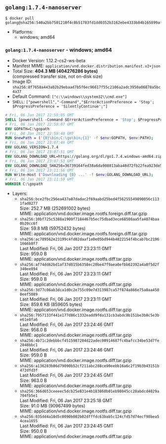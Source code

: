 ## `golang:1.7.4-nanoserver`

```console
$ docker pull golang@sha256:540a2bb7501210f4c0b51783fd1dd0352b3162ebe4333b84b165899af9ef0565
```

-	Platforms:
	-	windows; amd64

### `golang:1.7.4-nanoserver` - windows; amd64

-	Docker Version: 1.12.2-cs2-ws-beta
-	Manifest MIME: `application/vnd.docker.distribution.manifest.v2+json`
-	Total Size: **404.3 MB (404276286 bytes)**  
	(compressed transfer size, not on-disk size)
-	Image ID: `sha256:8f7658a443a02b29ebaad7b5f6ec96617f55c2106a2adc3950a06878a5bc4a37`
-	Default Command: `["c:\\windows\\system32\\cmd.exe"]`
-	`SHELL`: `["powershell","-Command","$ErrorActionPreference = 'Stop'; $ProgressPreference = 'SilentlyContinue';"]`

```dockerfile
# Fri, 06 Jan 2017 22:59:05 GMT
SHELL [powershell -Command $ErrorActionPreference = 'Stop'; $ProgressPreference = 'SilentlyContinue';]
# Fri, 06 Jan 2017 22:59:07 GMT
ENV GOPATH=C:\gopath
# Fri, 06 Jan 2017 22:59:40 GMT
RUN $newPath = ('{0}\bin;C:\go\bin;{1}' -f $env:GOPATH, $env:PATH); 	Write-Host ('Updating PATH: {0}' -f $newPath); 	setx /M PATH $newPath;
# Fri, 06 Jan 2017 23:07:49 GMT
ENV GOLANG_VERSION=1.7.4
# Fri, 06 Jan 2017 23:07:51 GMT
ENV GOLANG_DOWNLOAD_URL=https://golang.org/dl/go1.7.4.windows-amd64.zip
# Fri, 06 Jan 2017 23:07:53 GMT
ENV GOLANG_DOWNLOAD_SHA256=36739164fed38a6da908813aba48d72fb22fea923de5611a85a81135b7cfceb9
# Fri, 06 Jan 2017 23:11:56 GMT
RUN Write-Host ('Downloading {0} ...' -f $env:GOLANG_DOWNLOAD_URL); 	Invoke-WebRequest -Uri $env:GOLANG_DOWNLOAD_URL -OutFile 'go.zip'; 		Write-Host ('Verifying sha256 ({0}) ...' -f $env:GOLANG_DOWNLOAD_SHA256); 	if ((Get-FileHash go.zip -Algorithm sha256).Hash -ne $env:GOLANG_DOWNLOAD_SHA256) { 		Write-Host 'FAILED!'; 		exit 1; 	}; 		Write-Host 'Expanding ...'; 	Expand-Archive go.zip -DestinationPath C:\; 		Write-Host 'Verifying install ("go version") ...'; 	go version; 		Write-Host 'Removing ...'; 	Remove-Item go.zip -Force; 		Write-Host 'Complete.';
# Fri, 06 Jan 2017 23:11:59 GMT
WORKDIR C:\gopath
```

-	Layers:
	-	`sha256:bce2fbc256ea437a87dadac2f69aabd25bed4f56255549090056c1131fad0277`  
		Size: 252.7 MB (252691002 bytes)  
		MIME: application/vnd.docker.image.rootfs.foreign.diff.tar.gzip
	-	`sha256:10bf725c5388a1909f7184467b5ec75dbad3ece68508aa5fa4074baa0b20cc6f`  
		Size: 59.8 MB (59752432 bytes)  
		MIME: application/vnd.docker.image.rootfs.foreign.diff.tar.gzip
	-	`sha256:ac789562e23199c4fd02daaf1e0e05bd944b4822154f4bcab7bc21961666b8f7`  
		Last Modified: Fri, 06 Jan 2017 23:23:11 GMT  
		Size: 959.0 B  
		MIME: application/vnd.docker.image.rootfs.diff.tar.gzip
	-	`sha256:af74dd62bd1af37d015b6358ec20be47f9aea0efbb62392a4a8f5d2f340ee894`  
		Last Modified: Fri, 06 Jan 2017 23:23:11 GMT  
		Size: 959.0 B  
		MIME: application/vnd.docker.image.rootfs.diff.tar.gzip
	-	`sha256:3d77c06ab3dca1d0c2e755c09e7d313987ca57f874a866e75a0aa4500eef5089`  
		Last Modified: Fri, 06 Jan 2017 23:23:11 GMT  
		Size: 859.6 KB (859605 bytes)  
		MIME: application/vnd.docker.image.rootfs.diff.tar.gzip
	-	`sha256:7957133f441e177d86c1332eadd9fda131cb3abdc8b151be3b8c5e3be61e0fa6`  
		Last Modified: Fri, 06 Jan 2017 23:24:46 GMT  
		Size: 958.0 B  
		MIME: application/vnd.docker.image.rootfs.diff.tar.gzip
	-	`sha256:4b71c2debbbcf4515987204d22adec00914687fc4bafcc34be53d7fe2848bbc1`  
		Last Modified: Fri, 06 Jan 2017 23:24:46 GMT  
		Size: 959.0 B  
		MIME: application/vnd.docker.image.rootfs.diff.tar.gzip
	-	`sha256:a136283b86d79090b52cf211abc288ce90eebb16a6c2f19b3b43151b472dfd3f`  
		Last Modified: Fri, 06 Jan 2017 23:24:45 GMT  
		Size: 963.0 B  
		MIME: application/vnd.docker.image.rootfs.diff.tar.gzip
	-	`sha256:366d653ceeeec5dcb25e831e4b183860b01eb98045cc28abdcd4029a704fb5e1`  
		Last Modified: Fri, 06 Jan 2017 23:25:18 GMT  
		Size: 91.0 MB (90967499 bytes)  
		MIME: application/vnd.docker.image.rootfs.diff.tar.gzip
	-	`sha256:035dd4a10d5c0090b002b02dfffdc63bab5c124cfd57d74ecf98bea54cea1655`  
		Last Modified: Fri, 06 Jan 2017 23:24:45 GMT  
		Size: 950.0 B  
		MIME: application/vnd.docker.image.rootfs.diff.tar.gzip
